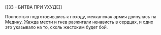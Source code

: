 [[33 - БИТВА ПРИ УХУДЕ]]

Полностью подготовившись к походу, мекканская армия двинулась на Медину. Жажда мести и гнев разжигали ненависть в сердцах, и одно это указывало на то, сколь жестоким будет бой.

